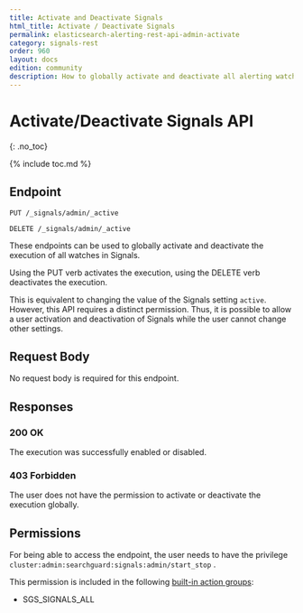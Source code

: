 ```yaml
---
title: Activate and Deactivate Signals
html_title: Activate / Deactivate Signals
permalink: elasticsearch-alerting-rest-api-admin-activate
category: signals-rest
order: 960
layout: docs
edition: community
description: How to globally activate and deactivate all alerting watches for Elasticsearch.
---
```


<!--- Copyright 2020 floragunn GmbH -->

# Activate/Deactivate Signals API
{: .no_toc}

{% include toc.md %}


## Endpoint

```
PUT /_signals/admin/_active
```

```
DELETE /_signals/admin/_active
```

These endpoints can be used to globally activate and deactivate the execution of all watches in Signals. 

Using the PUT verb activates the execution, using the DELETE verb deactivates the execution.

This is equivalent to changing the value of the Signals setting `active`. However, this API requires a distinct permission. Thus, it is possible to allow a user activation and deactivation of Signals while the user cannot change other settings.

## Request Body

No request body is required for this endpoint.

## Responses

### 200 OK

The execution was successfully enabled or disabled.

### 403 Forbidden

The user does not have the permission to activate or deactivate the execution globally. 

## Permissions

For being able to access the endpoint, the user needs to have the privilege `cluster:admin:searchguard:signals:admin/start_stop` .

This permission is included in the following [built-in action groups](security_permissions.md):

* SGS\_SIGNALS\_ALL
